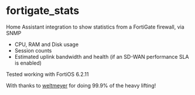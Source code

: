 # fortigate_stats
Home Assistant integration to show statistics from a FortiGate firewall, via SNMP
- CPU, RAM and Disk usage
- Session counts
- Estimated uplink bandwidth and health (if an SD-WAN performance SLA is enabled)

Tested working with FortiOS 6.2.11

With thanks to [weltmeyer](https://github.com/weltmeyer) for doing 99.9% of the heavy lifting!
